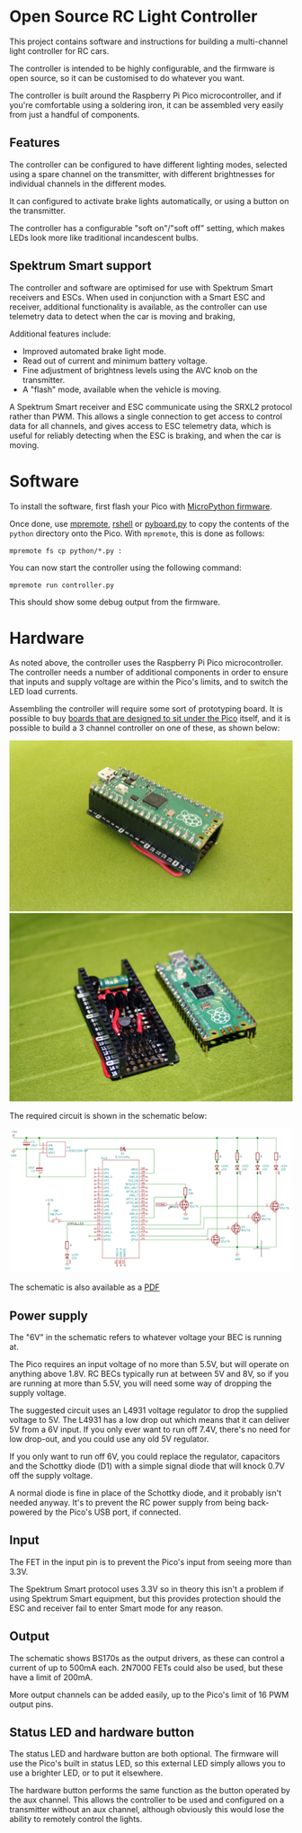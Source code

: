 # Open Source RC Light Controller

This project contains software and instructions for building a multi-channel
light controller for RC cars.

The controller is intended to be highly configurable, and the firmware is open
source, so it can be customised to do whatever you want.

The controller is built around the Raspberry Pi Pico microcontroller, and if
you're comfortable using a soldering iron, it can be assembled very easily from
just a handful of components.

## Features

The controller can be configured to have different lighting modes, selected
using a spare channel on the transmitter, with different brightnesses for
individual channels in the different modes.  

It can configured to activate brake lights automatically, or using a button on
the transmitter.

The controller has a configurable "soft on"/"soft off" setting, which makes
LEDs look more like traditional incandescent bulbs.

## Spektrum Smart support

The controller and software are optimised for use with Spektrum Smart receivers
and ESCs.  When used in conjunction with a Smart ESC and receiver, additional
functionality is available, as the controller can use telemetry data to detect
when the car is moving and braking, 

Additional features include:

* Improved automated brake light mode.
* Read out of current and minimum battery voltage.
* Fine adjustment of brightness levels using the AVC knob on the transmitter.
* A "flash" mode, available when the vehicle is moving.

A Spektrum Smart receiver and ESC communicate using the SRXL2 protocol rather
than PWM.  This allows a single connection to get access to control data for
all channels, and gives access to ESC telemetry data, which is useful for
reliably detecting when the ESC is braking, and when the car is moving.

# Software

To install the software, first flash your Pico with [MicroPython firmware](https://micropython.org/download/rp2-pico/).

Once done, use [mpremote](https://docs.micropython.org/en/latest/reference/mpremote.html), [rshell](https://github.com/dhylands/rshell) or [pyboard.py](https://github.com/micropython/micropython/blob/master/tools/pyboard.py) to copy the contents of the `python` directory onto the Pico.  With `mpremote`, this is done as follows:

```
mpremote fs cp python/*.py :
```

You can now start the controller using the following command:

```
mpremote run controller.py
```

This should show some debug output from the firmware.

# Hardware

As noted above, the controller uses the Raspberry Pi Pico microcontroller.  The
controller needs a number of additional components in order to ensure that
inputs and supply voltage are within the Pico's limits, and to switch the LED
load currents.

Assembling the controller will require some sort of prototyping board.  It is
possible to buy [boards that are designed to sit under the
Pico](https://thepihut.com/products/pico-proto) itself, and it is possible to
build a 3 channel controller on one of these, as shown below:

<img src="images/prototype-assembled.jpg">

<img src="images/prototype-separate.jpg">

The required circuit is shown in the schematic below:

<img src="images/schematic.png">

The schematic is also available as a [PDF](kicad/light-controller.pdf) 

## Power supply

The "6V" in the schematic refers to whatever voltage your BEC is running at.

The Pico requires an input voltage of no more than 5.5V, but will operate on
anything above 1.8V.  RC BECs typically run at between 5V and 8V, so if you are
running at more than 5.5V, you will need some way of dropping the supply voltage.

The suggested circuit uses an L4931 voltage regulator to drop the supplied
voltage to 5V.  The L4931 has a low drop out which means that it can deliver 5V
from a 6V input.  If you only ever want to run off 7.4V, there's no need for
low drop-out, and you could use any old 5V regulator.

If you only want to run off 6V, you could replace the regulator, capacitors and
the Schottky diode (D1) with a simple signal diode that will knock 0.7V off the
supply voltage.

A normal diode is fine in place of the Schottky diode, and it probably isn't
needed anyway.  It's to prevent the RC power supply from being back-powered by
the Pico's USB port, if connected.

## Input

The FET in the input pin is to prevent the Pico's input from seeing more than
3.3V.  

The Spektrum Smart protocol uses 3.3V so in theory this isn't a problem if
using Spektrum Smart equipment, but this provides protection should the ESC and
receiver fail to enter Smart mode for any reason.

## Output

The schematic shows BS170s as the output drivers, as these can control a
current of up to 500mA each.  2N7000 FETs could also be used, but these have a
limit of 200mA.

More output channels can be added easily, up to the Pico's limit of 16 PWM
output pins.

## Status LED and hardware button

The status LED and hardware button are both optional.  The firmware will use
the Pico's built in status LED, so this external LED simply allows you to use a
brighter LED, or to put it elsewhere.

The hardware button performs the same function as the button operated by the
aux channel.  This allows the controller to be used and configured on a
transmitter without an aux channel, although obviously this would lose the
ability to remotely control the lights.


